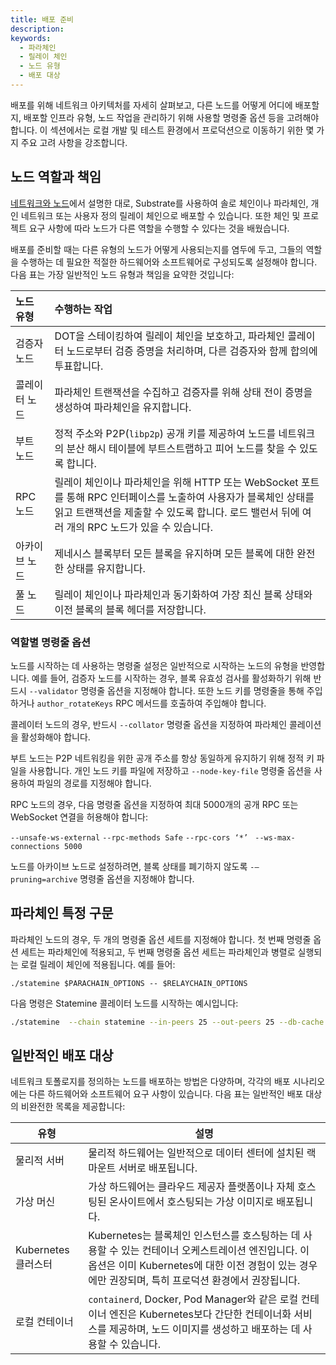 ```yaml
---
title: 배포 준비
description:
keywords:
  - 파라체인
  - 릴레이 체인
  - 노드 유형
  - 배포 대상
---
```


배포를 위해 네트워크 아키텍처를 자세히 살펴보고, 다른 노드를 어떻게 어디에 배포할지, 배포할 인프라 유형, 노드 작업을 관리하기 위해 사용할 명령줄 옵션 등을 고려해야 합니다.
이 섹션에서는 로컬 개발 및 테스트 환경에서 프로덕션으로 이동하기 위한 몇 가지 주요 고려 사항을 강조합니다.

## 노드 역할과 책임

[네트워크와 노드](/learn/node-and-network-types/)에서 설명한 대로, Substrate를 사용하여 솔로 체인이나 파라체인, 개인 네트워크 또는 사용자 정의 릴레이 체인으로 배포할 수 있습니다.
또한 체인 및 프로젝트 요구 사항에 따라 노드가 다른 역할을 수행할 수 있다는 것을 배웠습니다.

배포를 준비할 때는 다른 유형의 노드가 어떻게 사용되는지를 염두에 두고, 그들의 역할을 수행하는 데 필요한 적절한 하드웨어와 소프트웨어로 구성되도록 설정해야 합니다.
다음 표는 가장 일반적인 노드 유형과 책임을 요약한 것입니다:

| 노드 유형       | 수행하는 작업                                                                                                                                              |
| :------------- | :--------------------------------------------------------------------------------------------------------------------------------------------------------- |
| 검증자 노드    | DOT을 스테이킹하여 릴레이 체인을 보호하고, 파라체인 콜레이터 노드로부터 검증 증명을 처리하며, 다른 검증자와 함께 합의에 투표합니다.                                |
| 콜레이터 노드  | 파라체인 트랜잭션을 수집하고 검증자를 위해 상태 전이 증명을 생성하여 파라체인을 유지합니다.                                                                 |
| 부트 노드      | 정적 주소와 P2P(`libp2p`) 공개 키를 제공하여 노드를 네트워크의 분산 해시 테이블에 부트스트랩하고 피어 노드를 찾을 수 있도록 합니다.                           |
| RPC 노드       | 릴레이 체인이나 파라체인을 위해 HTTP 또는 WebSocket 포트를 통해 RPC 인터페이스를 노출하여 사용자가 블록체인 상태를 읽고 트랜잭션을 제출할 수 있도록 합니다. 로드 밸런서 뒤에 여러 개의 RPC 노드가 있을 수 있습니다. |
| 아카이브 노드   | 제네시스 블록부터 모든 블록을 유지하며 모든 블록에 대한 완전한 상태를 유지합니다.                                                                             |
| 풀 노드        | 릴레이 체인이나 파라체인과 동기화하여 가장 최신 블록 상태와 이전 블록의 블록 헤더를 저장합니다.                                                             |

### 역할별 명령줄 옵션

노드를 시작하는 데 사용하는 명령줄 설정은 일반적으로 시작하는 노드의 유형을 반영합니다.
예를 들어, 검증자 노드를 시작하는 경우, 블록 유효성 검사를 활성화하기 위해 반드시 `--validator` 명령줄 옵션을 지정해야 합니다.
또한 노드 키를 명령줄을 통해 주입하거나 `author_rotateKeys` RPC 메서드를 호출하여 주입해야 합니다.

콜레이터 노드의 경우, 반드시 `--collator` 명령줄 옵션을 지정하여 파라체인 콜레이션을 활성화해야 합니다.

부트 노드는 P2P 네트워킹을 위한 공개 주소를 항상 동일하게 유지하기 위해 정적 키 파일을 사용합니다.
개인 노드 키를 파일에 저장하고 `--node-key-file` 명령줄 옵션을 사용하여 파일의 경로를 지정해야 합니다.

RPC 노드의 경우, 다음 명령줄 옵션을 지정하여 최대 5000개의 공개 RPC 또는 WebSocket 연결을 허용해야 합니다:

`--unsafe-ws-external`
`--rpc-methods Safe`
`--rpc-cors ‘*’ `
`--ws-max-connections 5000`

노드를 아카이브 노드로 설정하려면, 블록 상태를 폐기하지 않도록 `-–pruning=archive` 명령줄 옵션을 지정해야 합니다.

## 파라체인 특정 구문

파라체인 노드의 경우, 두 개의 명령줄 옵션 세트를 지정해야 합니다.
첫 번째 명령줄 옵션 세트는 파라체인에 적용되고, 두 번째 명령줄 옵션 세트는 파라체인과 병렬로 실행되는 로컬 릴레이 체인에 적용됩니다.
예를 들어:

```
./statemine $PARACHAIN_OPTIONS -- $RELAYCHAIN_OPTIONS
```

다음 명령은 Statemine 콜레이터 노드를 시작하는 예시입니다:

```bash
./statemine  --chain statemine --in-peers 25 --out-peers 25 --db-cache 512 --pruning=1000 --unsafe-pruning -- --chain kusama -db-cache 512 --pruning=1000 --wasm-execution Compiled
```

## 일반적인 배포 대상

네트워크 토폴로지를 정의하는 노드를 배포하는 방법은 다양하며, 각각의 배포 시나리오에는 다른 하드웨어와 소프트웨어 요구 사항이 있습니다.
다음 표는 일반적인 배포 대상의 비완전한 목록을 제공합니다:

| 유형               | 설명                                                                                                                                                                                                                           |
| ------------------ | ------------------------------------------------------------------------------------------------------------------------------------------------------------------------------------------------------------------------------- |
| 물리적 서버        | 물리적 하드웨어는 일반적으로 데이터 센터에 설치된 랙 마운트 서버로 배포됩니다.                                                                                                                                                   |
| 가상 머신          | 가상 하드웨어는 클라우드 제공자 플랫폼이나 자체 호스팅된 온사이트에서 호스팅되는 가상 이미지로 배포됩니다.                                                                                                                         |
| Kubernetes 클러스터 | Kubernetes는 블록체인 인스턴스를 호스팅하는 데 사용할 수 있는 컨테이너 오케스트레이션 엔진입니다. 이 옵션은 이미 Kubernetes에 대한 이전 경험이 있는 경우에만 권장되며, 특히 프로덕션 환경에서 권장됩니다.                                 |
| 로컬 컨테이너      | `containerd`, Docker, Pod Manager와 같은 로컬 컨테이너 엔진은 Kubernetes보다 간단한 컨테이너화 서비스를 제공하며, 노드 이미지를 생성하고 배포하는 데 사용할 수 있습니다.                                                      |